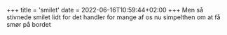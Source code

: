 +++
title = 'smilet'
date = 2022-06-16T10:59:44+02:00
+++
Men så stivnede smilet lidt for det handler for mange af os nu simpelthen om at få smør på bordet

